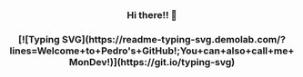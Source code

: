 ##
<p align="center">
  <h3 align="center">Hi there!! 🚀</h3>

  <h3 align="center">[![Typing SVG](https://readme-typing-svg.demolab.com/?lines=Welcome+to+Pedro's+GitHub!;You+can+also+call+me+MonDev!)](https://git.io/typing-svg)</h3>
</p>


<!--
**pedromonvel94/pedromonvel94** is a ✨ _special_ ✨ repository because its `README.md` (this file) appears on your GitHub profile.

Here are some ideas to get you started:

- 🔭 I’m currently working on ...
- 🌱 I’m currently learning ...
- 👯 I’m looking to collaborate on ...
- 🤔 I’m looking for help with ...
- 💬 Ask me about ...
- 📫 How to reach me: ...
- 😄 Pronouns: ...
- ⚡ Fun fact: ...
-->
